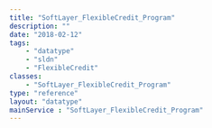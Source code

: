 ```yaml
---
title: "SoftLayer_FlexibleCredit_Program"
description: ""
date: "2018-02-12"
tags:
    - "datatype"
    - "sldn"
    - "FlexibleCredit"
classes:
    - "SoftLayer_FlexibleCredit_Program"
type: "reference"
layout: "datatype"
mainService : "SoftLayer_FlexibleCredit_Program"
---
```

